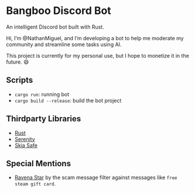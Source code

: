 # Bangboo Discord Bot

An intelligent Discord bot built with Rust.

Hi, I’m @NathanMiguel, and I’m developing a bot to help me moderate my community and streamline some tasks using AI.

This project is currently for my personal use, but I hope to monetize it in the future. 😄

## Scripts

- `cargo run`: running bot
- `cargo build --release`: build the bot project

## Thirdparty Libraries

- [Rust](https://www.rust-lang.org/)
- [Serenity](https://crates.io/crates/serenity)
- [Skia Safe](https://crates.io/crates/skia-safe)

## Special Mentions

- [Ravena Star](https://github.com/ravenastar-js/shortlinks-scams) by the scam message filter against messages like ```free steam gift card```.
